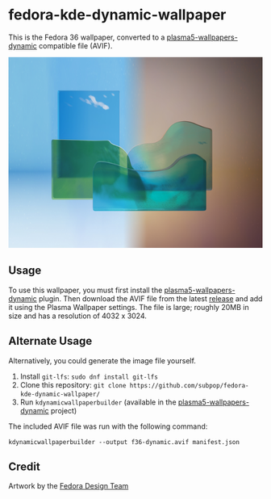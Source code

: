 # fedora-kde-dynamic-wallpaper

This is the Fedora 36 wallpaper, converted to a
[plasma5-wallpapers-dynamic](https://github.com/zzag/plasma5-wallpapers-dynamic)
compatible file (AVIF).

![preview](preview.png)

## Usage

To use this wallpaper, you must first install the
[plasma5-wallpapers-dynamic](https://github.com/zzag/plasma5-wallpapers-dynamic#fedora)
plugin. Then download the AVIF file from the latest
[release](https://github.com/subpop/fedora-kde-dynamic-wallpaper/releases) and
add it using the Plasma Wallpaper settings. The file is large; roughly 20MB in
size and has a resolution of 4032 x 3024.

## Alternate Usage
Alternatively, you could generate the image file yourself.

1. Install `git-lfs`: `sudo dnf install git-lfs`
2. Clone this repository: `git clone https://github.com/subpop/fedora-kde-dynamic-wallpaper/`
3. Run `kdynamicwallpaperbuilder` (available in the
   [plasma5-wallpapers-dynamic](https://github.com/zzag/plasma5-wallpapers-dynamic)
   project)

The included AVIF file was run with the following command:

```
kdynamicwallpaperbuilder --output f36-dynamic.avif manifest.json
```

## Credit

Artwork by the [Fedora Design Team](https://github.com/fedoradesign/)
